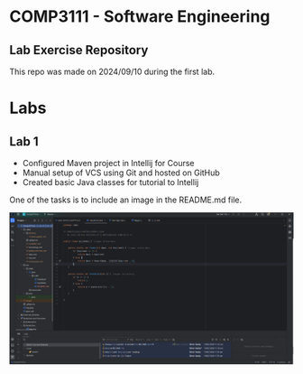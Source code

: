 # COMP3111 - Software Engineering

## Lab Exercise Repository

This repo was made on 2024/09/10 during the first lab.

# Labs

## Lab 1

- Configured Maven project in Intellij for Course
- Manual setup of VCS using Git and hosted on GitHub
- Created basic Java classes for tutorial to Intellij

One of the tasks is to include an image in the README.md file.

![img.png](img.png)